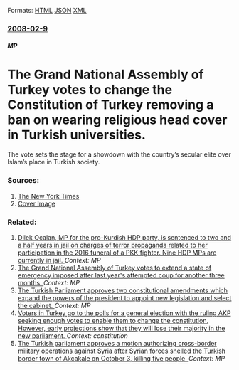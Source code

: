 
Formats: [HTML](/news/2008/02/9/the-grand-national-assembly-of-turkey-votes-to-change-the-constitution-of-turkey-removing-a-ban-on-wearing-religious-head-cover-in-turkish.html)  [JSON](/news/2008/02/9/the-grand-national-assembly-of-turkey-votes-to-change-the-constitution-of-turkey-removing-a-ban-on-wearing-religious-head-cover-in-turkish.json)  [XML](/news/2008/02/9/the-grand-national-assembly-of-turkey-votes-to-change-the-constitution-of-turkey-removing-a-ban-on-wearing-religious-head-cover-in-turkish.xml)  

### [2008-02-9](/news/2008/02/9/index.md)

##### MP
#  The Grand National Assembly of Turkey votes to change the Constitution of Turkey removing a ban on wearing religious head cover in Turkish universities. 

The vote sets the stage for a showdown with the country’s secular elite over Islam’s place in Turkish society.


### Sources:

1. [The New York Times](https://www.nytimes.com/2008/02/09/world/europe/09cnd-turkey.html)
1. [Cover Image](https://static01.nyt.com/images/2008/02/09/world/09turkey.1-75.jpg)

### Related:

1. [Dilek Ocalan, MP for the pro-Kurdish HDP party, is sentenced to two and a half years in jail on charges of terror propaganda related to her participation in the 2016 funeral of a PKK fighter. Nine HDP MPs are currently in jail. ](/news/2018/03/1/dilek-acalan-mp-for-the-pro-kurdish-hdp-party-is-sentenced-to-two-and-a-half-years-in-jail-on-charges-of-terror-propaganda-related-to-her.md) _Context: MP_
2. [The Grand National Assembly of Turkey votes to extend a state of emergency imposed after last year's attempted coup for another three months. ](/news/2017/01/3/the-grand-national-assembly-of-turkey-votes-to-extend-a-state-of-emergency-imposed-after-last-year-s-attempted-coup-for-another-three-months.md) _Context: MP_
3. [The Turkish Parliament approves two constitutional amendments which expand the powers of the president to appoint new legislation and select the cabinet. ](/news/2017/01/14/the-turkish-parliament-approves-two-constitutional-amendments-which-expand-the-powers-of-the-president-to-appoint-new-legislation-and-select.md) _Context: MP_
4. [Voters in Turkey go to the polls for a general election with the ruling AKP seeking enough votes to enable them to change the constitution. However, early projections show that they will lose their majority in the new parliament. ](/news/2015/06/7/voters-in-turkey-go-to-the-polls-for-a-general-election-with-the-ruling-akp-seeking-enough-votes-to-enable-them-to-change-the-constitution.md) _Context: constitution_
5. [The Turkish parliament approves a motion authorizing cross-border military operations against Syria after Syrian forces shelled the Turkish border town of Akcakale on October 3, killing five people. ](/news/2012/10/4/the-turkish-parliament-approves-a-motion-authorizing-cross-border-military-operations-against-syria-after-syrian-forces-shelled-the-turkish.md) _Context: MP_
